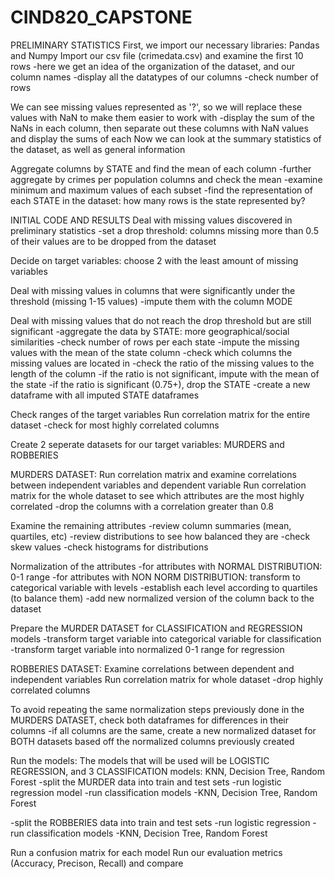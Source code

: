 # CIND820_CAPSTONE

PRELIMINARY STATISTICS
First, we import our necessary libraries: Pandas and Numpy
Import our csv file (crimedata.csv) and examine the first 10 rows
  -here we get an idea of the organization of the dataset, and our column names
  -display all the datatypes of our columns
  -check number of rows
  
  We can see missing values represented as '?', so we will replace these values with NaN to make them easier to work with
    -display the sum of the NaNs in each column, then separate out these columns with NaN values and display the sums of each
  Now we can look at the summary statistics of the dataset, as well as general information
  
  Aggregate columns by STATE and find the mean of each column
    -further aggregate by crimes per population columns and check the mean
    -examine minimum and maximum values of each subset
    -find the representation of each STATE in the dataset: how many rows is the state represented by?
    
    
 INITIAL CODE AND RESULTS
 Deal with missing values discovered in preliminary statistics
  -set a drop threshold: columns missing more than 0.5 of their values are to be dropped from the dataset
 
 Decide on target variables: choose 2 with the least amount of missing variables
 
 Deal with missing values in columns that were significantly under the threshold (missing 1-15 values)
  -impute them with the column MODE
  
 Deal with missing values that do not reach the drop threshold but are still significant
    -aggregate the data by STATE: more geographical/social similarities
    -check number of rows per each state
    -impute the missing values with the mean of the state column
      -check which columns the missing values are located in
      -check the ratio of the missing values to the length of the column
        -if the ratio is not significant, impute with the mean of the state
        -if the ratio is significant (0.75+), drop the STATE
      -create a new dataframe with all imputed STATE dataframes
      
  Check ranges of the target variables
  Run correlation matrix for the entire dataset
    -check for most highly correlated columns
  
  Create 2 seperate datasets for our target variables: MURDERS and ROBBERIES
  
  MURDERS DATASET:
  Run correlation matrix and examine correlations between independent variables and dependent variable
  Run correlation matrix for the whole dataset to see which attributes are the most highly correlated
    -drop the columns with a correlation greater than 0.8
    
  Examine the remaining attributes
    -review column summaries (mean, quartiles, etc)
    -review distributions to see how balanced they are
      -check skew values
      -check histograms for distributions
    
  Normalization of the attributes
    -for attributes with NORMAL DISTRIBUTION: 0-1 range
    -for attributes with NON NORM DISTRIBUTION: transform to categorical variable with levels
      -establish each level according to quartiles (to balance them)
    -add new normalized version of the column back to the dataset
    
  Prepare the MURDER DATASET for CLASSIFICATION and REGRESSION models
    -transform target variable into categorical variable for classification
    -transform target variable into normalized 0-1 range for regression
    
 ROBBERIES DATASET:
 Examine correlations between dependent and independent variables
 Run correlation matrix for whole dataset
  -drop highly correlated columns
 
 To avoid repeating the same normalization steps previously done in the MURDERS DATASET, check both dataframes for differences in their columns
  -if all columns are the same, create a new normalized dataset for BOTH datasets based off the normalized columns previously created 
  
 Run the models: The models that will be used will be LOGISTIC REGRESSION, and 3 CLASSIFICATION models: KNN, Decision Tree, Random Forest
  -split the MURDER data into train and test sets
  -run logistic regression model
  -run classification models
    -KNN, Decision Tree, Random Forest
    
  -split the ROBBERIES data into train and test sets
  -run logistic regression
  -run classification models
    -KNN, Decision Tree, Random Forest
  
  Run a confusion matrix for each model
  Run our evaluation metrics (Accuracy, Precison, Recall) and compare
